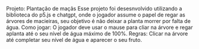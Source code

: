 Projeto: Plantação de maçãs 
Esse projeto foi desesnvolvido utilizando a biblioteca do p5.js e chatgpt, onde o jogador assume o papel de regar as árvores de macieiras, seu objetivo é não deixar a planta morrer por falta de água.
Como jogar:
O jogador deve usar o mause para cliar na árvore e regar aplanta até o seu nível de água máximo de 100%.
Regras:
Clicar na árvore até completar seu nível de água e aparecer o seu fruto.
